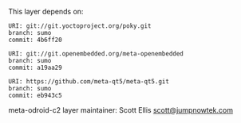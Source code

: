 This layer depends on:

    URI: git://git.yoctoproject.org/poky.git
    branch: sumo
    commit: 4b6ff20

    URI: git://git.openembedded.org/meta-openembedded
    branch: sumo
    commit: a19aa29

    URI: https://github.com/meta-qt5/meta-qt5.git
    branch: sumo
    commit: eb943c5

meta-odroid-c2 layer maintainer: Scott Ellis <scott@jumpnowtek.com>
